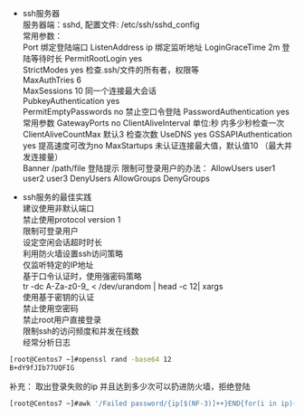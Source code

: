 * ssh服务器  
服务器端：sshd, 配置文件: /etc/ssh/sshd_config  
常用参数：  
Port    绑定登陆端口
ListenAddress ip   绑定监听地址
LoginGraceTime 2m  登陆等待时长
PermitRootLogin yes  
StrictModes yes 检查.ssh/文件的所有者，权限等  
MaxAuthTries 6   
MaxSessions 10 同一个连接最大会话  
PubkeyAuthentication yes  
PermitEmptyPasswords no  禁止空口令登陆
PasswordAuthentication yes  
常用参数
GatewayPorts no
ClientAliveInterval 单位:秒  内多少秒检查一次
ClientAliveCountMax 默认3 检查次数
UseDNS yes
GSSAPIAuthentication yes 提高速度可改为no
MaxStartups 未认证连接最大值，默认值10 （最大并发连接量）  
Banner /path/file   登陆提示
限制可登录用户的办法：
AllowUsers user1 user2 user3
DenyUsers
AllowGroups
DenyGroups    

* ssh服务的最佳实践   
建议使用非默认端口   
禁止使用protocol version 1  
限制可登录用户  
设定空闲会话超时时长  
利用防火墙设置ssh访问策略  
仅监听特定的IP地址  
基于口令认证时，使用强密码策略  
tr -dc A-Za-z0-9_ < /dev/urandom | head -c 12| xargs  
使用基于密钥的认证  
禁止使用空密码  
禁止root用户直接登录  
限制ssh的访问频度和并发在线数  
经常分析日志
```bash    
[root@Centos7 ~]#openssl rand -base64 12
B+dY9fJIb77UQFIG  
```

补充：
取出登录失败的ip 并且达到多少次可以扔进防火墙，拒绝登陆
```bash
[root@Centos7 ~]#awk '/Failed password/{ip[$(NF-3)]++}END{for(i in ip){print i ip[i]}}' /var/log/secure |sor -K2 -nr  
```